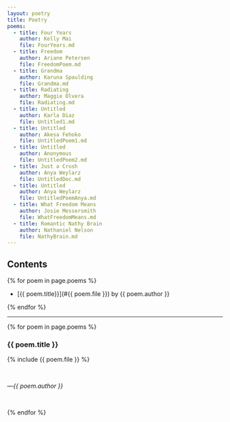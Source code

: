 ```yaml
---
layout: poetry
title: Poetry
poems:
  - title: Four Years
    author: Kelly Mai
    file: FourYears.md
  - title: Freedom
    author: Ariane Petersen
    file: FreedomPoem.md
  - title: Grandma
    author: Karuna Spaulding
    file: Grandma.md
  - title: Radiating
    author: Maggie Olvera
    file: Radiating.md
  - title: Untitled
    author: Karla Diaz
    file: Untitled1.md
  - title: Untitled
    author: Akesa Fehoko
    file: UntitledPoem1.md
  - title: Untitled
    author: Anonymous
    file: UntitledPoem2.md
  - title: Just a Crush
    author: Anya Weylarz
    file: UntitledDoc.md
  - title: Untitled
    author: Anya Weylarz
    file: UntitledPoemAnya.md
  - title: What Freedom Means
    author: Josie Messersmith
    file: WhatFreedomMeans.md
  - title: Romantic Nathy Brain
    author: Nathaniel Nelson
    file: NathyBrain.md
---
```


Contents
--------

{% for poem in page.poems %}

* [{{ poem.title}}](#{{ poem.file }}) by {{ poem.author }}

{% endfor %}

---

{% for poem in page.poems %}

### {{ poem.title }} <a name="{{poem.file}}">&nbsp;</a>

{% include {{ poem.file }} %}

<br />

&mdash;*{{ poem.author }}*

<br />

{% endfor %}
